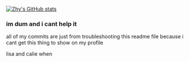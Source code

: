 [![Zhy's GitHub stats](https://gh-stats-card.cyclic.app/api/zhy-idk)](https://github.com/zhy-idk)




### im dum and i cant help it
all of my commits are just from troubleshooting this readme file because i cant get this thing to show on my profile 


lisa and calie when
